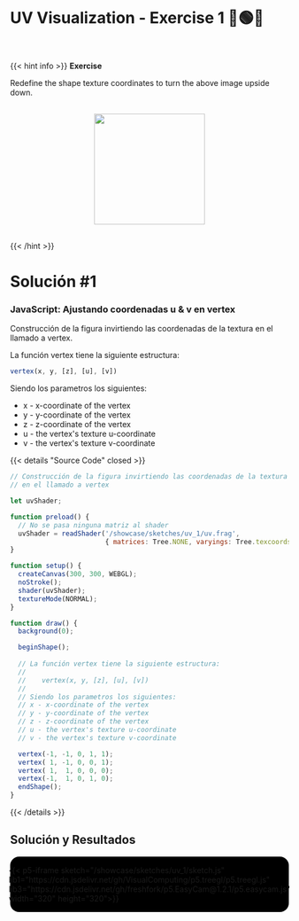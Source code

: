 # UV Visualization - Exercise 1 🔴🟢🔵

<br>

{{< hint info >}}
<b> Exercise </b>

<p>Redefine the shape texture coordinates to turn the above image upside down.</p>

<div style="display: flex; align-items: center; justify-content: center; padding: 1rem;">
    <img src="/showcase/sketches/uv_1/original_uv.png" width="200px">
</div>

{{< /hint >}}

# Solución #1

### JavaScript: Ajustando coordenadas u & v en vertex

Construcción de la figura invirtiendo las coordenadas de la textura en el llamado a vertex.

La función vertex tiene la siguiente estructura:
``` javascript
vertex(x, y, [z], [u], [v]) 
```

Siendo los parametros los siguientes:
- x - x-coordinate of the vertex
- y - y-coordinate of the vertex
- z - z-coordinate of the vertex
- u - the vertex's texture u-coordinate
- v - the vertex's texture v-coordinate


{{< details "Source Code" closed >}}

``` javascript
// Construcción de la figura invirtiendo las coordenadas de la textura
// en el llamado a vertex

let uvShader;

function preload() {
  // No se pasa ninguna matriz al shader
  uvShader = readShader('/showcase/sketches/uv_1/uv.frag',
                        { matrices: Tree.NONE, varyings: Tree.texcoords2 });
}

function setup() {
  createCanvas(300, 300, WEBGL);
  noStroke();
  shader(uvShader);
  textureMode(NORMAL);
}

function draw() {
  background(0);

  beginShape();
  
  // La función vertex tiene la siguiente estructura:
  //
  //    vertex(x, y, [z], [u], [v])
  //
  // Siendo los parametros los siguientes:
  // x - x-coordinate of the vertex
  // y - y-coordinate of the vertex
  // z - z-coordinate of the vertex
  // u - the vertex's texture u-coordinate
  // v - the vertex's texture v-coordinate

  vertex(-1, -1, 0, 1, 1);
  vertex( 1, -1, 0, 0, 1);
  vertex( 1,  1, 0, 0, 0);
  vertex(-1,  1, 0, 1, 0);
  endShape();
}


```

{{< /details >}}


## Solución y Resultados
<div style="display:flex; flex-direction: column; align-items: center; justify-content: center;" id="uv-1">
{{< p5-iframe sketch="/showcase/sketches/uv_1/sketch.js" lib1="https://cdn.jsdelivr.net/gh/VisualComputing/p5.treegl/p5.treegl.js" lib3="https://cdn.jsdelivr.net/gh/freshfork/p5.EasyCam@1.2.1/p5.easycam.js" width="320" height="320">}}

</div>

<style>
    #uv-1{
        background-color: black;
        border-radius: 1rem;
        padding: 1rem;

        text-decoration: none !important;
    }
    #uv-1 iframe{
        border: none;
    }
</style>